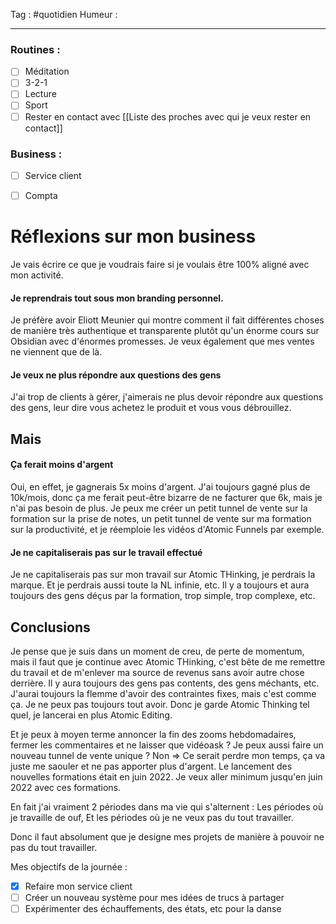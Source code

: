 Tag : #quotidien 
Humeur : 
***

### Routines : 
- [ ] Méditation
- [ ] 3-2-1
- [ ] Lecture
- [ ] Sport
- [ ] Rester en contact avec [[Liste des proches avec qui je veux rester en contact]]

### Business : 
- [ ] Service client 
- [ ] Compta 


# Réflexions sur mon business
Je vais écrire ce que je voudrais faire si je voulais être 100% aligné avec mon activité. 

#### Je reprendrais tout sous mon branding personnel. 
Je préfère avoir Eliott Meunier qui montre comment il fait différentes choses de manière très authentique et transparente plutôt qu'un énorme cours sur Obsidian avec d'énormes promesses.
Je veux également que mes ventes ne viennent que de là. 

#### Je veux ne plus répondre aux questions des gens
J'ai trop de clients à gérer, j'aimerais ne plus devoir répondre aux questions des gens, leur dire vous achetez le produit et vous vous débrouillez. 


## Mais
#### Ça ferait moins d'argent
Oui, en effet, je gagnerais 5x moins d'argent.
J'ai toujours gagné plus de 10k/mois, donc ça me ferait peut-être bizarre de ne facturer que 6k, mais je n'ai pas besoin de plus. 
Je peux me créer un petit tunnel de vente sur la formation sur la prise de notes, un petit tunnel de vente sur ma formation sur la productivité, et je réemploie les vidéos d'Atomic Funnels par exemple. 

#### Je ne capitaliserais pas sur le travail effectué
Je ne capitaliserais pas sur mon travail sur Atomic THinking, je perdrais la marque.
Et je perdrais aussi toute la NL infinie, etc. 
Il y a toujours et aura toujours des gens déçus par la formation, trop simple, trop complexe, etc.

## Conclusions
Je pense que je suis dans un moment de creu, de perte de momentum, mais il faut que je continue avec Atomic THinking, c'est bête de me remettre du travail et de m'enlever ma source de revenus sans avoir autre chose derrière.
Il y aura toujours des gens pas contents, des gens méchants, etc.
J'aurai toujours la flemme d'avoir des contraintes fixes, mais c'est comme ça.
Je ne peux pas toujours tout avoir. 
Donc je garde Atomic Thinking tel quel, je lancerai en plus Atomic Editing.

Et je peux à moyen terme annoncer la fin des zooms hebdomadaires, fermer les commentaires et ne laisser que vidéoask ? 
Je peux aussi faire un nouveau tunnel de vente unique ?
Non => Ce serait perdre mon temps, ça va juste me saouler et ne pas apporter plus d'argent. 
Le lancement des nouvelles formations était en juin 2022. 
Je veux aller minimum jusqu'en juin 2022 avec ces formations. 





En fait j'ai vraiment 2 périodes dans ma vie qui s'alternent : 
Les périodes où je travaille de ouf, 
Et les périodes où je ne veux pas du tout travailler. 

Donc il faut absolument que je designe mes projets de manière à pouvoir ne pas du tout travailler. 





Mes objectifs de la journée : 
- [x] Refaire mon service client
- [ ] Créer un nouveau système pour mes idées de trucs à partager
- [ ] Expérimenter des échauffements, des états, etc pour la danse
